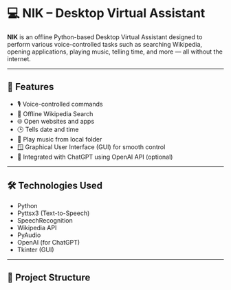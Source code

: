 # 💻 NIK – Desktop Virtual Assistant

**NIK** is an offline Python-based Desktop Virtual Assistant designed to perform various voice-controlled tasks such as searching Wikipedia, opening applications, playing music, telling time, and more — all without the internet.

---

## 🚀 Features

- 🎙️ Voice-controlled commands
- 📖 Offline Wikipedia Search
- 🌐 Open websites and apps
- 🕒 Tells date and time
- 🎵 Play music from local folder
- 🪟 Graphical User Interface (GUI) for smooth control
- 🤖 Integrated with ChatGPT using OpenAI API (optional)

---

## 🛠️ Technologies Used

- Python
- Pyttsx3 (Text-to-Speech)
- SpeechRecognition
- Wikipedia API
- PyAudio
- OpenAI (for ChatGPT)
- Tkinter (GUI)

---

## 📂 Project Structure

